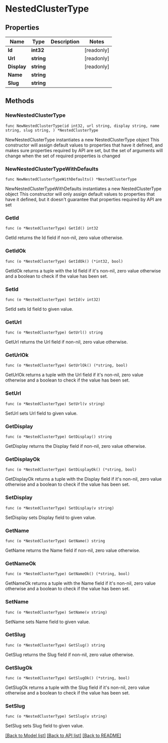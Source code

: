 # NestedClusterType

## Properties

Name | Type | Description | Notes
------------ | ------------- | ------------- | -------------
**Id** | **int32** |  | [readonly] 
**Url** | **string** |  | [readonly] 
**Display** | **string** |  | [readonly] 
**Name** | **string** |  | 
**Slug** | **string** |  | 

## Methods

### NewNestedClusterType

`func NewNestedClusterType(id int32, url string, display string, name string, slug string, ) *NestedClusterType`

NewNestedClusterType instantiates a new NestedClusterType object
This constructor will assign default values to properties that have it defined,
and makes sure properties required by API are set, but the set of arguments
will change when the set of required properties is changed

### NewNestedClusterTypeWithDefaults

`func NewNestedClusterTypeWithDefaults() *NestedClusterType`

NewNestedClusterTypeWithDefaults instantiates a new NestedClusterType object
This constructor will only assign default values to properties that have it defined,
but it doesn't guarantee that properties required by API are set

### GetId

`func (o *NestedClusterType) GetId() int32`

GetId returns the Id field if non-nil, zero value otherwise.

### GetIdOk

`func (o *NestedClusterType) GetIdOk() (*int32, bool)`

GetIdOk returns a tuple with the Id field if it's non-nil, zero value otherwise
and a boolean to check if the value has been set.

### SetId

`func (o *NestedClusterType) SetId(v int32)`

SetId sets Id field to given value.


### GetUrl

`func (o *NestedClusterType) GetUrl() string`

GetUrl returns the Url field if non-nil, zero value otherwise.

### GetUrlOk

`func (o *NestedClusterType) GetUrlOk() (*string, bool)`

GetUrlOk returns a tuple with the Url field if it's non-nil, zero value otherwise
and a boolean to check if the value has been set.

### SetUrl

`func (o *NestedClusterType) SetUrl(v string)`

SetUrl sets Url field to given value.


### GetDisplay

`func (o *NestedClusterType) GetDisplay() string`

GetDisplay returns the Display field if non-nil, zero value otherwise.

### GetDisplayOk

`func (o *NestedClusterType) GetDisplayOk() (*string, bool)`

GetDisplayOk returns a tuple with the Display field if it's non-nil, zero value otherwise
and a boolean to check if the value has been set.

### SetDisplay

`func (o *NestedClusterType) SetDisplay(v string)`

SetDisplay sets Display field to given value.


### GetName

`func (o *NestedClusterType) GetName() string`

GetName returns the Name field if non-nil, zero value otherwise.

### GetNameOk

`func (o *NestedClusterType) GetNameOk() (*string, bool)`

GetNameOk returns a tuple with the Name field if it's non-nil, zero value otherwise
and a boolean to check if the value has been set.

### SetName

`func (o *NestedClusterType) SetName(v string)`

SetName sets Name field to given value.


### GetSlug

`func (o *NestedClusterType) GetSlug() string`

GetSlug returns the Slug field if non-nil, zero value otherwise.

### GetSlugOk

`func (o *NestedClusterType) GetSlugOk() (*string, bool)`

GetSlugOk returns a tuple with the Slug field if it's non-nil, zero value otherwise
and a boolean to check if the value has been set.

### SetSlug

`func (o *NestedClusterType) SetSlug(v string)`

SetSlug sets Slug field to given value.



[[Back to Model list]](../README.md#documentation-for-models) [[Back to API list]](../README.md#documentation-for-api-endpoints) [[Back to README]](../README.md)


